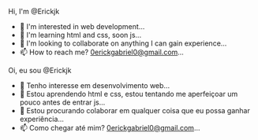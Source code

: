 Hi, I'm @Erickjk
- 👀 I'm interested in web development...
- 🌱 I'm learning html and css, soon js...
- 💞️ I'm looking to collaborate on anything I can gain experience...
- 📫 How to reach me? 0erickgabriel0@gmail.com...

Oi, eu sou @Erickjk
- 👀 Tenho interesse em desenvolvimento web...
- 🌱 Estou aprendendo html e css, estou tentando me aperfeiçoar um pouco antes de entrar js...
- 💞️ Estou procurando colaborar em qualquer coisa que eu possa ganhar experiência...
- 📫 Como chegar até mim? 0erickgabriel0@gmail.com...
<!---
Erickjk/Erickjk is a ✨ special ✨ repository because its `README.md` (this file) appears on your GitHub profile.
You can click the Preview link to take a look at your changes.
--->
